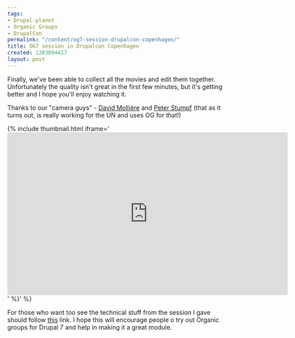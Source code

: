 ```yaml
---
tags:
- Drupal-planet
- Organic Groups
- DrupalCon
permalink: "/content/og7-session-drupalcon-copenhagen/"
title: OG7 session in Drupalcon Copenhagen
created: 1283894417
layout: post
---
```

Finally, we've been able to collect all the movies and edit them together. Unfortunately the quality isn't great in the first few minutes, but it's getting better and I hope you'll enjoy watching it.

Thanks to our "camera guys" - <a href="http://twitter.com/davidm_en">David Mollière</a> and <a href="http://drupal.org/user/401243">Peter Stumpf</a> (that as it turns out, is really working for the UN and uses OG for that!)

<!-- more -->

{% include thumbnail.html
  iframe='<iframe src="http://player.vimeo.com/video/14775998?byline=0&amp;portrait=0" width="640" height="372" frameborder="0"></iframe>' %}'
  %}

For those who want too see the technical stuff from the session I gave should follow <a href="http://www.archive.org/details/GrouptheNewOrganicGroups-BuildingSocialNetworksInDrupal7">this</a> link. I hope this will encourage people o try out Organic groups for Drupal 7 and help in making it a great module.
